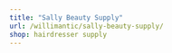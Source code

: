```yaml
---
title: "Sally Beauty Supply"
url: /willimantic/sally-beauty-supply/
shop: hairdresser supply
---
```

